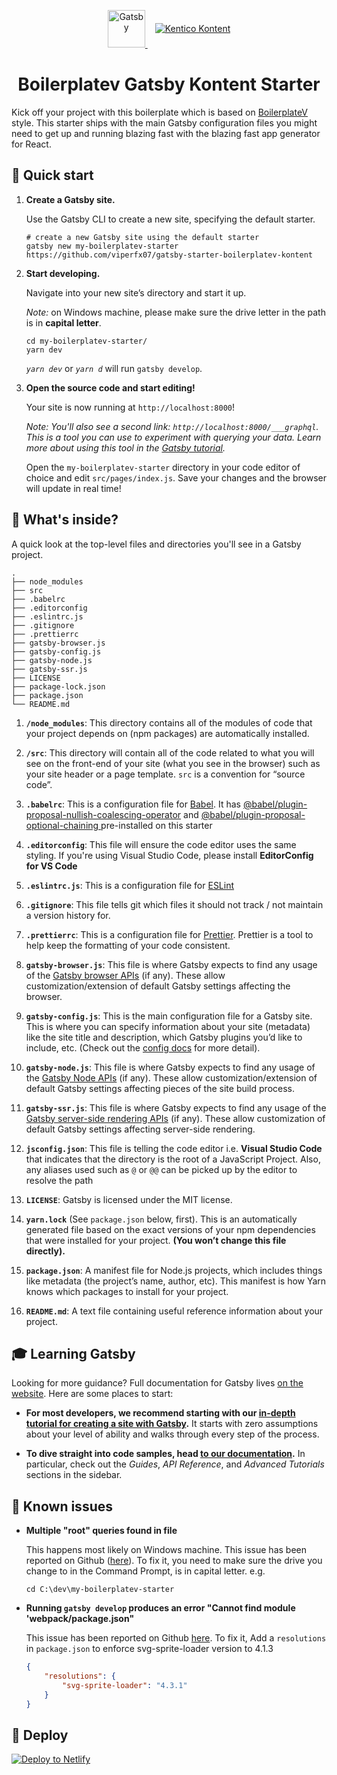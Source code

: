 <p align="center">
  <a href="https://www.gatsbyjs.org" style="margin-right: 12px; vertical-align:middle">
    <img alt="Gatsby" src="https://www.gatsbyjs.org/monogram.svg" width="60" />
  </a>
  <a href="https://">
	<img alt="Kentico Kontent" src="https://kontent.ai/img/general/logo.svg" />
  </a>
</p>
<h1 align="center">
  Boilerplatev Gatsby Kontent Starter
</h1>

Kick off your project with this boilerplate which is based on [BoilerplateV](https://github.com/viperfx07/generator-boilerplatev) style. This starter ships with the main Gatsby configuration files you might need to get up and running blazing fast with the blazing fast app generator for React.

## 🚀 Quick start

1.  **Create a Gatsby site.**

    Use the Gatsby CLI to create a new site, specifying the default starter.

    ```shell
    # create a new Gatsby site using the default starter
    gatsby new my-boilerplatev-starter https://github.com/viperfx07/gatsby-starter-boilerplatev-kontent
    ```

1.  **Start developing.**

    Navigate into your new site’s directory and start it up.

    _Note:_ on Windows machine, please make sure the drive letter in the path is in **capital letter**.

    ```shell
    cd my-boilerplatev-starter/
    yarn dev
    ```

    _`yarn dev`_ or _`yarn d`_ will run `gatsby develop`.

1.  **Open the source code and start editing!**

    Your site is now running at `http://localhost:8000`!

    _Note: You'll also see a second link: _`http://localhost:8000/___graphql`_. This is a tool you can use to experiment with querying your data. Learn more about using this tool in the [Gatsby tutorial](https://www.gatsbyjs.org/tutorial/part-five/#introducing-graphiql)._

    Open the `my-boilerplatev-starter` directory in your code editor of choice and edit `src/pages/index.js`. Save your changes and the browser will update in real time!

## 🧐 What's inside?

A quick look at the top-level files and directories you'll see in a Gatsby project.

    .
    ├── node_modules
    ├── src
    ├── .babelrc
    ├── .editorconfig
    ├── .eslintrc.js
    ├── .gitignore
    ├── .prettierrc
    ├── gatsby-browser.js
    ├── gatsby-config.js
    ├── gatsby-node.js
    ├── gatsby-ssr.js
    ├── LICENSE
    ├── package-lock.json
    ├── package.json
    └── README.md

1.  **`/node_modules`**: This directory contains all of the modules of code that your project depends on (npm packages) are automatically installed.

1.  **`/src`**: This directory will contain all of the code related to what you will see on the front-end of your site (what you see in the browser) such as your site header or a page template. `src` is a convention for “source code”.

1.  **`.babelrc`**: This is a configuration file for [Babel](https://babeljs.io/). It has [@babel/plugin-proposal-nullish-coalescing-operator](https://babeljs.io/docs/en/babel-plugin-proposal-nullish-coalescing-operator) and [@babel/plugin-proposal-optional-chaining
    ](https://babeljs.io/docs/en/babel-plugin-proposal-optional-chaining) pre-installed on this starter

1.  **`.editorconfig`**: This file will ensure the code editor uses the same styling. If you're using Visual Studio Code, please install **EditorConfig for VS Code**

1.  **`.eslintrc.js`**: This is a configuration file for [ESLint](https://eslint.org/)

1.  **`.gitignore`**: This file tells git which files it should not track / not maintain a version history for.

1.  **`.prettierrc`**: This is a configuration file for [Prettier](https://prettier.io/). Prettier is a tool to help keep the formatting of your code consistent.

1.  **`gatsby-browser.js`**: This file is where Gatsby expects to find any usage of the [Gatsby browser APIs](https://www.gatsbyjs.org/docs/browser-apis/) (if any). These allow customization/extension of default Gatsby settings affecting the browser.

1.  **`gatsby-config.js`**: This is the main configuration file for a Gatsby site. This is where you can specify information about your site (metadata) like the site title and description, which Gatsby plugins you’d like to include, etc. (Check out the [config docs](https://www.gatsbyjs.org/docs/gatsby-config/) for more detail).

1.  **`gatsby-node.js`**: This file is where Gatsby expects to find any usage of the [Gatsby Node APIs](https://www.gatsbyjs.org/docs/node-apis/) (if any). These allow customization/extension of default Gatsby settings affecting pieces of the site build process.

1.  **`gatsby-ssr.js`**: This file is where Gatsby expects to find any usage of the [Gatsby server-side rendering APIs](https://www.gatsbyjs.org/docs/ssr-apis/) (if any). These allow customization of default Gatsby settings affecting server-side rendering.

1.  **`jsconfig.json`**: This file is telling the code editor i.e. **Visual Studio Code** that indicates that the directory is the root of a JavaScript Project. Also, any aliases used such as `@` or `@@` can be picked up by the editor to resolve the path

1.  **`LICENSE`**: Gatsby is licensed under the MIT license.

1.  **`yarn.lock`** (See `package.json` below, first). This is an automatically generated file based on the exact versions of your npm dependencies that were installed for your project. **(You won’t change this file directly).**

1.  **`package.json`**: A manifest file for Node.js projects, which includes things like metadata (the project’s name, author, etc). This manifest is how Yarn knows which packages to install for your project.

1.  **`README.md`**: A text file containing useful reference information about your project.

## 🎓 Learning Gatsby

Looking for more guidance? Full documentation for Gatsby lives [on the website](https://www.gatsbyjs.org/). Here are some places to start:

-   **For most developers, we recommend starting with our [in-depth tutorial for creating a site with Gatsby](https://www.gatsbyjs.org/tutorial/).** It starts with zero assumptions about your level of ability and walks through every step of the process.

-   **To dive straight into code samples, head [to our documentation](https://www.gatsbyjs.org/docs/).** In particular, check out the _Guides_, _API Reference_, and _Advanced Tutorials_ sections in the sidebar.

## 🐛 Known issues

-   **Multiple "root" queries found in file**

    This happens most likely on Windows machine. This issue has been reported on Github ([here](https://github.com/gatsbyjs/gatsby/issues/19863)). To fix it, you need to make sure the drive you change to in the Command Prompt, is in capital letter. e.g.

    ```shell
    cd C:\dev\my-boilerplatev-starter
    ```

-   **Running `gatsby develop` produces an error "Cannot find module 'webpack/package.json"**

    This issue has been reported on Github [here](https://github.com/marcobiedermann/gatsby-plugin-svg-sprite/issues/9). To fix it, Add a `resolutions` in `package.json` to enforce svg-sprite-loader version to 4.1.3

    ```json
    {
    	"resolutions": {
    		"svg-sprite-loader": "4.3.1"
    	}
    }
    ```

## 💫 Deploy

[![Deploy to Netlify](https://www.netlify.com/img/deploy/button.svg)](https://app.netlify.com/start/deploy?repository=https://github.com/viperfx07/gatsby-starter-boilerplatev-kontent)
